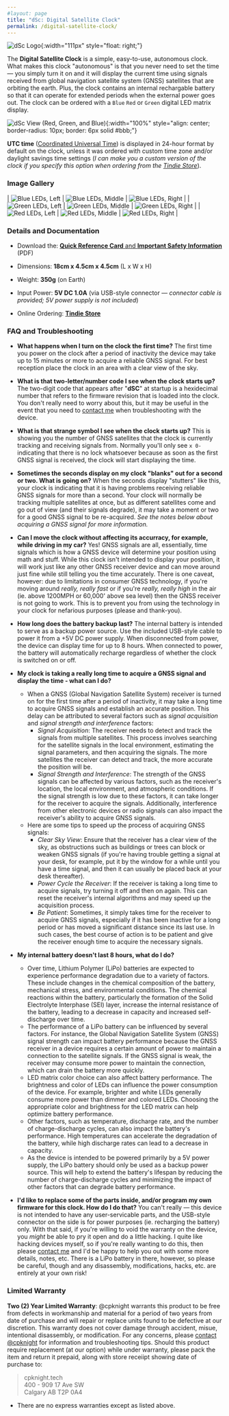 ```yaml
---
#layout: page
title: "dSc: Digital Satellite Clock"
permalink: /digital-satellite-clock/
---
```


![dSc Logo](/digital-satellite-clock/logo-digital-satellite-clock-reduced.png){:width="111px" style="float: right;"}

The **Digital Satellite Clock** is a simple, easy-to-use, autonomous clock. What makes this clock "autonomous" is that you never need to set the time &mdash; you simply turn it on and it will display the current time using signals received from global navigation satellite system (GNSS) satellites that are orbiting the earth. Plus, the clock contains an internal rechargable battery so that it can operate for extended periods when the external power goes out. The clock can be ordered with a `Blue` `Red` or `Green` digital LED matrix display.

![dSc View (Red, Green, and Blue)](/digital-satellite-clock/yonne-rgb.png){:width="100%" style="align: center; border-radius: 10px; border: 6px solid #bbb;"}

**UTC time** ([Coordinated Universal Time](https://en.wikipedia.org/wiki/Coordinated_Universal_Time)) is displayed in 24-hour format by default on the clock, unless it was ordered with custom time zone and/or daylight savings time settings (_I can make you a custom version of the clock if you specify this option when ordering from the [Tindie Store](https://www.tindie.com/products/cpknight/digital-satellite-clock/)_).

### Image Gallery

| ![Blue LEDs, Left](yonne-blue-left.png) | ![Blue LEDs, Middle](yonne-blue.png) | ![Blue LEDs, Right](yonne-blue-right.png) |
| ![Green LEDs, Left](yonne-green-left.png) | ![Green LEDs, Middle](yonne-green.png) | ![Green LEDs, Right](yonne-green-right.png) |
| ![Red LEDs, Left](yonne-red-left.png) | ![Red LEDs, Middle](yonne-red.png) | ![Red LEDs, Right](yonne-red-right.png) |

### Details and Documentation

- Download the: [**Quick Reference Card** and **Important Safety Information**](PN-YONNE-000-40.pdf) (PDF)

- Dimensions: **18cm x 4.5cm x 4.5cm** (L x W x H)
- Weight: **350g** (on Earth)
- Input Power: **5V DC 1.0A** (via USB-style connector &mdash; _connector cable is provided; 5V power supply is not included_)

- Online Ordering: **[Tindie Store](https://www.tindie.com/products/cpknight/digital-satellite-clock/)**

### FAQ and Troubleshooting

- **What happens when I turn on the clock the first time?** The first time you power on the clock after a period of inactivity the device may take up to 15 minutes or more to acquire a reliable GNSS signal. For best reception place the clock in an area with a clear view of the sky.  

- **What is that two-letter/number code I see when the clock starts up?** The two-digit code that appears after "**dSC**" at startup is a hexidecimal number that refers to the firmware revision that is loaded into the clock. You don't really need to worry about this, but it may be useful in the event that you need to [contact me](mailto:chris@cpknight.io) when troubleshooting with the device.  

- **What is that strange symbol I see when the clock starts up?** This is showing you the number of GNSS satellites that the clock is currently tracking and receiving signals from. Normally you'll only see `x 0-` indicating that there is no lock whatsoever because as soon as the first GNSS signal is received, the clock will start displaying the time.  

- **Sometimes the seconds display on my clock "blanks" out for a second or two. What is going on?** When the seconds display "stutters" like this, your clock is indicating that it is having problems receiving reliable GNSS signals for more than a second. Your clock will normally be tracking multiple satellites at once, but as different satellites come and go out of view (and their signals degrade), it may take a moment or two for a good GNSS signal to be re-acquired. _See the notes below about acquiring a GNSS signal for more information._  

- **Can I move the clock without affecting its accurracy, for example, while driving in my car?** Yes! GNSS signals are all, essentially, time signals which is how a GNSS device will determine your position using math and stuff. While this clock isn't intended to display your position, it will work just like any other GNSS receiver device and can move around just fine while still telling you the time accurately. There is one caveat, however: due to limitations in consumer GNSS technology, if you're moving around _really, really fast_ or if you're _really, really high_ in the air (ie. above 1200MPH or 60,000' above sea level) then the GNSS receiver is not going to work. This is to prevent you from using the technology in your clock for nefarious purposes (please and thank-you).  

- **How long does the battery backup last?** The internal battery is intended to serve as a backup power source. Use the included USB-style cable to power it from a +5V DC power supply. When disconnected from power, the device can display time for up to 8 hours. When connected to power, the battery will automatically recharge regardless of whether the clock is switched on or off.  

- **My clock is taking a really long time to acquire a GNSS signal and display the time - what can I do?**
	- When a GNSS (Global Navigation Satellite System) receiver is turned on for the first time after a period of inactivity, it may take a long time to acquire GNSS signals and establish an accurate position. This delay can be attributed to several factors such as _signal acquisition_ and _signal strength and interference_ factors:  
		- _Signal Acquisition_: The receiver needs to detect and track the signals from multiple satellites. This process involves searching for the satellite signals in the local environment, estimating the signal parameters, and then acquiring the signals. The more satellites the receiver can detect and track, the more accurate the position will be.  
		- _Signal Strength and Interference_: The strength of the GNSS signals can be affected by various factors, such as the receiver's location, the local environment, and atmospheric conditions. If the signal strength is low due to these factors, it can take longer for the receiver to acquire the signals. Additionally, interference from other electronic devices or radio signals can also impact the receiver's ability to acquire GNSS signals.  
	- Here are some tips to speed up the process of acquiring GNSS signals:  
		- _Clear Sky View_: Ensure that the receiver has a clear view of the sky, as obstructions such as buildings or trees can block or weaken GNSS signals (if you're having trouble getting a signal at your desk, for example, put it by the window for a while until you have a time signal, and then it can usually be placed back at your desk thereafter).  
		- _Power Cycle the Receiver_: If the receiver is taking a long time to acquire signals, try turning it off and then on again. This can reset the receiver's internal algorithms and may speed up the acquisition process.  
		- _Be Patient_: Sometimes, it simply takes time for the receiver to acquire GNSS signals, especially if it has been inactive for a long period or has moved a significant distance since its last use. In such cases, the best course of action is to be patient and give the receiver enough time to acquire the necessary signals.  

- **My internal battery doesn't last 8 hours, what do I do?** 
	- Over time, Lithium Polymer (LiPo) batteries are expected to experience performance degradation due to a variety of factors. These include changes in the chemical composition of the battery, mechanical stress, and environmental conditions. The chemical reactions within the battery, particularly the formation of the Solid Electrolyte Interphase (SEI) layer, increase the internal resistance of the battery, leading to a decrease in capacity and increased self-discharge over time.  
	- The performance of a LiPo battery can be influenced by several factors. For instance, the Global Navigation Satellite System (GNSS) signal strength can impact battery performance because the GNSS receiver in a device requires a certain amount of power to maintain a connection to the satellite signals. If the GNSS signal is weak, the receiver may consume more power to maintain the connection, which can drain the battery more quickly.  
	- LED matrix color choice can also affect battery performance. The brightness and color of LEDs can influence the power consumption of the device. For example, brighter and white LEDs generally consume more power than dimmer and colored LEDs. Choosing the appropriate color and brightness for the LED matrix can help optimize battery performance.  
	- Other factors, such as temperature, discharge rate, and the number of charge-discharge cycles, can also impact the battery's performance. High temperatures can accelerate the degradation of the battery, while high discharge rates can lead to a decrease in capacity.  
	- As the device is intended to be powered primarily by a 5V power supply, the LiPo battery should only be used as a backup power source. This will help to extend the battery's lifespan by reducing the number of charge-discharge cycles and minimizing the impact of other factors that can degrade battery performance.  


- **I'd like to replace some of the parts inside, and/or program my own firmware for this clock. How do I do that?** You can't really &mdash; this device is not intended to have any user-servicable parts, and the USB-style connector on the side is for power purposes (ie. recharging the battery) only. With that said, if you're willing to void the warranty on the device, you _might_ be able to pry it open and do a little hacking. I quite like hacking devices myself, so if you're really wanting to do this, then please [contact me](mailto:chris@cpknight.io) and I'd be happy to help you out with some more details, notes, etc. There is a LiPo battery in there, however, so please be careful, though and any disassembly, modifications, hacks, etc. are entirely at your own risk!  

### Limited Warranty

**Two (2) Year Limited Warranty**: @cpknight warrants this product to be free from defects in workmanship and material for a period of two years from date of purchase and will repair or replace units found to be defective at our discretion. This warranty does not cover damage through accident, misue, intentional disassembly, or modification. For any concerns, please [contact @cpknight](mailto:chris@cpknight.io) for information and troubleshooting tips. Should this product require replacement (at our option) while under warranty, please pack the item and return it prepaid, along with store receiipt showing date of purchase to:

> cpknight.tech  
> 400 - 909 17 Ave SW  
> Calgary AB  T2P 0A4  

- There are no express warranties except as listed above. 
